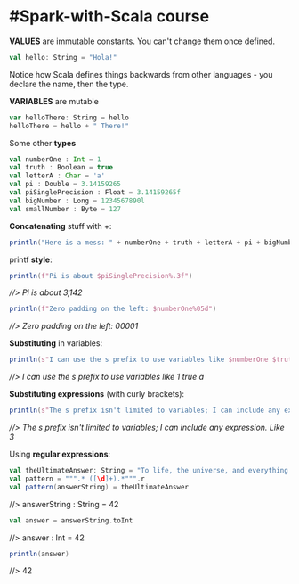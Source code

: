 #Spark-with-Scala course
=============================

**VALUES** are immutable constants. You can't change them once defined.

```scala
val hello: String = "Hola!"
```

Notice how Scala defines things backwards from other languages - you declare the
name, then the type.

**VARIABLES** are mutable

```scala
var helloThere: String = hello
helloThere = hello + " There!"
```

Some other **types**

```scala
val numberOne : Int = 1
val truth : Boolean = true
val letterA : Char = 'a'
val pi : Double = 3.14159265
val piSinglePrecision : Float = 3.14159265f
val bigNumber : Long = 1234567890l
val smallNumber : Byte = 127
```

**Concatenating** stuff with +:

```scala
println("Here is a mess: " + numberOne + truth + letterA + pi + bigNumber)
```

printf **style**:

```scala
println(f"Pi is about $piSinglePrecision%.3f")
```

*//> Pi is about 3,142*

```scala
println(f"Zero padding on the left: $numberOne%05d")
```

*//> Zero padding on the left: 00001*
											  
**Substituting** in variables:

```scala
println(s"I can use the s prefix to use variables like $numberOne $truth $letterA")
```

*//> I can use the s prefix to use variables like 1 true a*

**Substituting expressions** (with curly brackets):

```scala
println(s"The s prefix isn't limited to variables; I can include any expression. Like ${1+2}")
```

*//> The s prefix isn't limited to variables; I can include any expression. Like 3*
											 
Using **regular expressions**:

```scala
val theUltimateAnswer: String = "To life, the universe, and everything is 42."
val pattern = """.* ([\d]+).*""".r
val pattern(answerString) = theUltimateAnswer
```
//> answerString  : String = 42

```scala
val answer = answerString.toInt
```
//> answer  : Int = 42

```scala
println(answer)
```
//> 42